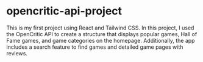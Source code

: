 # opencritic-api-project
This is my first project using React and Tailwind CSS. In this project, I used the OpenCritic API to create a structure that displays popular games, Hall of Fame games, and game categories on the homepage. Additionally, the app includes a search feature to find games and detailed game pages with reviews.

